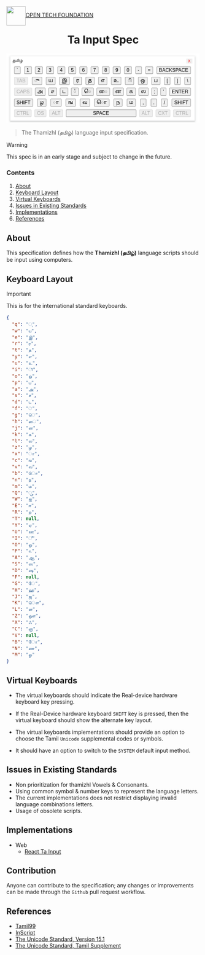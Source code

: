 <img align="left" src="https://open-tech-foundation.pages.dev/img/Logo.svg" width="50" height="50">

[OPEN TECH FOUNDATION](https://open-tech-foundation.pages.dev/)

<div align="center">

# Ta Input Spec

![Virtual Keyboard](./assets/Virtual-Keyboard.png)

</div>

> The Thamizhl (தமிழ்) language input specification.

> [!WARNING]
> This spec is in an early stage and subject to change in the future.

### Contents

1. [About](#about)
1. [Keyboard Layout](#keyboard-layout)
1. [Virtual Keyboards](#virtual-keyboards)
1. [Issues in Existing Standards](#issues-in-existing-standards)
1. [Implementations](#implementations)
1. [References](#references)

## About

This specification defines how the **Thamizhl (தமிழ்)** language scripts should be input using computers.

## Keyboard Layout

> [!IMPORTANT]
> This is for the international standard keyboards.

```json
{
  "q": "ு",
  "w": "ய",
  "e": "இ",
  "r": "ர",
  "t": "த",
  "y": "எ",
  "u": "உ",
  "i": "ி",
  "o": "ஒ",
  "p": "ப",
  "a": "அ",
  "s": "ச",
  "d": "ட",
  "f": "்",
  "g": "ெ",
  "h": "ை",
  "j": "ன",
  "k": "க",
  "l": "ல",
  "z": "ழ",
  "x": "ா",
  "c": "ங",
  "v": "வ",
  "b": "ொ",
  "n": "ந",
  "m": "ம",
  "Q": "ூ",
  "W": "ஐ",
  "E": "ஈ",
  "R": "ற",
  "T": null,
  "Y": "ஏ",
  "U": "ஊ",
  "I": "ீ",
  "O": "ஓ",
  "P": "௳",
  "A": "ஆ",
  "S": "ஸ",
  "D": "ஷ",
  "F": null,
  "G": "ே",
  "H": "ஹ",
  "J": "ஜ",
  "K": "ௌ",
  "L": "ள",
  "Z": "ஔ",
  "X": "ஃ",
  "C": "ஞ",
  "V": null,
  "B": "ோ",
  "N": "ண",
  "M": "ௐ"
}
```

## Virtual Keyboards

- The virtual keyboards should indicate the Real-device hardware keyboard key pressing.

- If the Real-Device hardware keyboard `SHIFT` key is pressed, then the virtual keyboard should show the alternate key layout.

- The virtual keyboards implementations should provide an option to choose the Tamil `Unicode` supplemental codes or symbols.

- It should have an option to switch to the `SYSTEM` default input method.

## Issues in Existing Standards

- Non prioritization for thamizhl Vowels & Consonants.
- Using common symbol & number keys to represent the language letters.
- The current implementations does not restrict displaying invalid language combinations letters.
- Usage of obsolete scripts.

## Implementations

- Web
  - [React Ta Input](https://react-ta-input.pages.dev/)

## Contribution

Anyone can contribute to the specification; any changes or improvements can be made through the `Github` pull request workflow.

## References

- [Tamil99](https://en.wikipedia.org/wiki/Tamil_99)
- [InScript](https://en.wikipedia.org/wiki/InScript_keyboard)
- [The Unicode Standard, Version 15.1](https://www.unicode.org/charts/PDF/U0B80.pdf)
- [The Unicode Standard, Tamil Supplement](https://www.unicode.org/charts/PDF/U11FC0.pdf)
